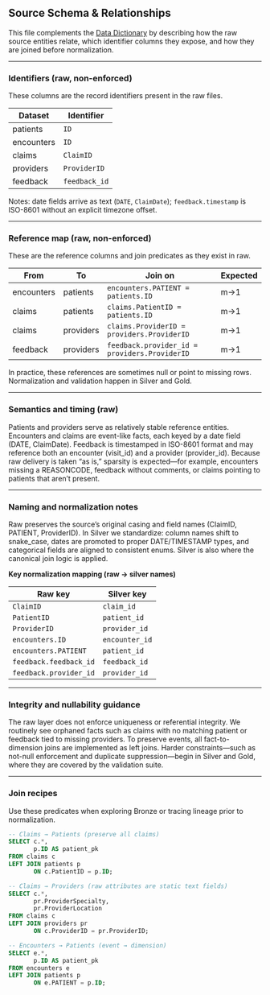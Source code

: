 ## Source Schema & Relationships

This file complements the [Data Dictionary](./data_dictionary.md) by describing
how the raw source entities relate, which identifier columns they expose, and how
they are joined before normalization.

---

### Identifiers (raw, non-enforced)

These columns are the record identifiers present in the raw files.

| Dataset    | Identifier    |
|------------|----------------|
| patients   | `ID`          |
| encounters | `ID`          |
| claims     | `ClaimID`     |
| providers  | `ProviderID`  |
| feedback   | `feedback_id` |

Notes: date fields arrive as text (`DATE`, `ClaimDate`); `feedback.timestamp` is ISO-8601 without an explicit timezone offset.

---

### Reference map (raw, non-enforced)

These are the reference columns and join predicates as they exist in raw.

| From       | To         | Join on                                       | Expected |
|------------|------------|-----------------------------------------------|----------|
| encounters | patients   | `encounters.PATIENT = patients.ID`            | m→1      |
| claims     | patients   | `claims.PatientID = patients.ID`              | m→1      |
| claims     | providers  | `claims.ProviderID = providers.ProviderID`    | m→1      |
| feedback   | providers  | `feedback.provider_id = providers.ProviderID` | m→1      |

In practice, these references are sometimes null or point to missing rows. Normalization and validation happen in Silver and Gold.

---

### Semantics and timing (raw)

Patients and providers serve as relatively stable reference entities. Encounters and claims are event-like facts, each keyed by a date field (DATE, ClaimDate). Feedback is timestamped in ISO-8601 format and may reference both an encounter (visit_id) and a provider (provider_id). Because raw delivery is taken “as is,” sparsity is expected—for example, encounters missing a REASONCODE, feedback without comments, or claims pointing to patients that aren’t present.

---

### Naming and normalization notes

Raw preserves the source’s original casing and field names (ClaimID, PATIENT, ProviderID). In Silver we standardize: column names shift to snake_case, dates are promoted to proper DATE/TIMESTAMP types, and categorical fields are aligned to consistent enums. Silver is also where the canonical join logic is applied.

**Key normalization mapping (raw → silver names)**

| Raw key         | Silver key     |
|-----------------|----------------|
| `ClaimID`       | `claim_id`     |
| `PatientID`     | `patient_id`   |
| `ProviderID`    | `provider_id`  |
| `encounters.ID` | `encounter_id` |
| `encounters.PATIENT` | `patient_id` |
| `feedback.feedback_id` | `feedback_id` |
| `feedback.provider_id` | `provider_id`  |

---

### Integrity and nullability guidance

The raw layer does not enforce uniqueness or referential integrity. We routinely see orphaned facts such as claims with no matching patient or feedback tied to missing providers. To preserve events, all fact-to-dimension joins are implemented as left joins. Harder constraints—such as not-null enforcement and duplicate suppression—begin in Silver and Gold, where they are covered by the validation suite.

---

### Join recipes

Use these predicates when exploring Bronze or tracing lineage prior to normalization.

```sql
-- Claims → Patients (preserve all claims)
SELECT c.*,
       p.ID AS patient_pk
FROM claims c
LEFT JOIN patients p
       ON c.PatientID = p.ID;

-- Claims → Providers (raw attributes are static text fields)
SELECT c.*,
       pr.ProviderSpecialty,
       pr.ProviderLocation
FROM claims c
LEFT JOIN providers pr
       ON c.ProviderID = pr.ProviderID;

-- Encounters → Patients (event → dimension)
SELECT e.*,
       p.ID AS patient_pk
FROM encounters e
LEFT JOIN patients p
       ON e.PATIENT = p.ID;
```